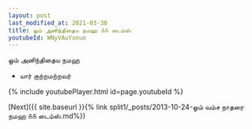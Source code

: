 ```yaml
---
layout: post
last_modified_at: 2021-03-30
title: ஓம் அனிந்திதைய நமஹ ௧௧ டைம்ஸ்
youtubeId: WNyVAuYxnuo
---
```

 
 
 ஓம் அனிந்திதைய நமஹ  
 
 -  யார் குற்றமற்றவர் 
 
  
 
  
 
 
 
 
 
 


{% include youtubePlayer.html id=page.youtubeId %}
 
[Next]({{ site.baseurl }}{% link  split1/_posts/2013-10-24-ஓம் வம்ச நாதரை நமஹ ௧௧ டைம்ஸ்.md%})
 
